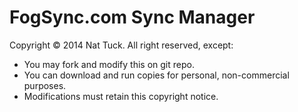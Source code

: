 # FogSync.com Sync Manager

Copyright &copy; 2014 Nat Tuck. All right reserved, except:

 * You may fork and modify this on git repo.
 * You can download and run copies for personal, non-commercial purposes.
 * Modifications must retain this copyright notice.

